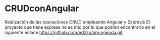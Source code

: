 # CRUDconAngular
Realización de las operaciones CRUD empleando Angular y Expresjs
El proyecto que tiene express no es mio por lo que podran encontrarlo en el siguiente enlace https://github.com/edzzn/api-agenda.git



